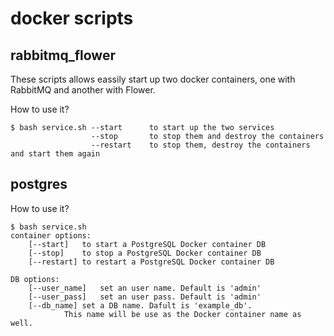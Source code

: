 docker scripts
==============

rabbitmq_flower
---------------

These scripts allows eassily start up two docker containers, one with RabbitMQ and another with Flower.

How to use it?

```
$ bash service.sh --start      to start up the two services
                  --stop       to stop them and destroy the containers
                  --restart    to stop them, destroy the containers and start them again
```


postgres
--------

How to use it?

```
$ bash service.sh
container options:
	[--start]	to start a PostgreSQL Docker container DB
	[--stop]	to stop a PostgreSQL Docker container DB
	[--restart]	to restart a PostgreSQL Docker container DB

DB options:
	[--user_name]	set an user name. Default is 'admin'
	[--user_pass]	set an user pass. Default is 'admin'
	[--db_name]	set a DB name. Dafult is 'example_db'.
			This name will be use as the Docker container name as well.
```
